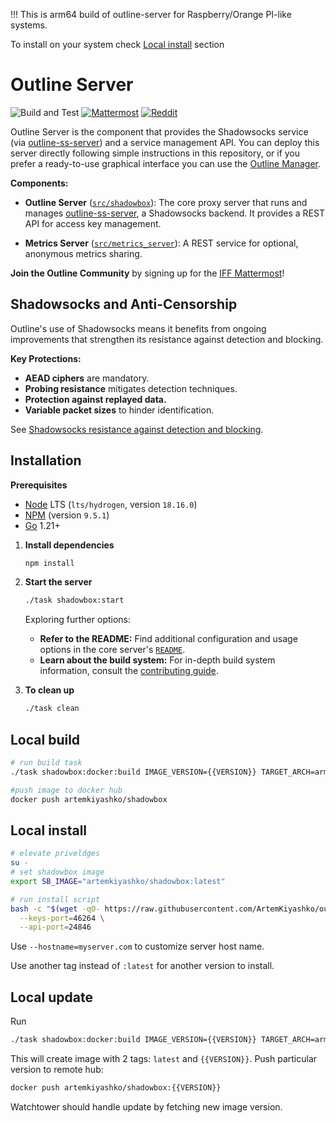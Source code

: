 !!! This is arm64 build of outline-server for Raspberry/Orange PI-like systems.

To install on your system check [Local install](#local-install) section

# Outline Server

![Build and Test](https://github.com/Jigsaw-Code/outline-server/actions/workflows/build_and_test_debug.yml/badge.svg?branch=master) [![Mattermost](https://badgen.net/badge/Mattermost/Outline%20Community/blue)](https://community.internetfreedomfestival.org/community/channels/outline-community) [![Reddit](https://badgen.net/badge/Reddit/r%2Foutlinevpn/orange)](https://www.reddit.com/r/outlinevpn/)

Outline Server is the component that provides the Shadowsocks service (via [outline-ss-server](https://github.com/Jigsaw-Code/outline-ss-server/)) and a service management API. You can deploy this server directly following simple instructions in this repository, or if you prefer a ready-to-use graphical interface you can use the [Outline Manager](https://github.com/Jigsaw-Code/outline-apps/).

**Components:**

- **Outline Server** ([`src/shadowbox`](src/shadowbox)): The core proxy server that runs and manages [outline-ss-server](https://github.com/Jigsaw-Code/outline-ss-server/), a Shadowsocks backend. It provides a REST API for access key management.

- **Metrics Server** ([`src/metrics_server`](src/metrics_server)): A REST service for optional, anonymous metrics sharing.

**Join the Outline Community** by signing up for the [IFF Mattermost](https://wiki.digitalrights.community/index.php?title=IFF_Mattermost)!

## Shadowsocks and Anti-Censorship

Outline's use of Shadowsocks means it benefits from ongoing improvements that strengthen its resistance against detection and blocking.

**Key Protections:**

- **AEAD ciphers** are mandatory.
- **Probing resistance** mitigates detection techniques.
- **Protection against replayed data.**
- **Variable packet sizes** to hinder identification.

See [Shadowsocks resistance against detection and blocking](docs/shadowsocks.md).

## Installation

**Prerequisites**

- [Node](https://nodejs.org/en/download/) LTS (`lts/hydrogen`, version `18.16.0`)
- [NPM](https://docs.npmjs.com/downloading-and-installing-node-js-and-npm) (version `9.5.1`)
- [Go](https://go.dev/dl/) 1.21+

1. **Install dependencies**

   ```sh
   npm install
   ```

1. **Start the server**

   ```sh
   ./task shadowbox:start
   ```

   Exploring further options:

   - **Refer to the README:** Find additional configuration and usage options in the core server's [`README`](src/shadowbox/README.md).
   - **Learn about the build system:** For in-depth build system information, consult the [contributing guide](CONTRIBUTING.md).

1. **To clean up**

   ```sh
   ./task clean
   ```

## Local build

```sh
# run build task
./task shadowbox:docker:build IMAGE_VERSION={{VERSION}} TARGET_ARCH=arm64 IMAGE_NAME=artemkiyashko/shadowbox

#push image to docker hub
docker push artemkiyashko/shadowbox
```

## Local install

```sh
# elevate priveldges
su -
# set shadowbox image
export SB_IMAGE="artemkiyashko/shadowbox:latest"

# run install script
bash -c "$(wget -qO- https://raw.githubusercontent.com/ArtemKiyashko/outline-server/refs/heads/master/src/server_manager/install_scripts/install_server.sh)" install_server.sh \
  --keys-port=46264 \
  --api-port=24846
```

Use `--hostname=myserver.com` to customize server host name.

Use another tag instead of `:latest` for another version to install.

## Local update

Run

```sh
./task shadowbox:docker:build IMAGE_VERSION={{VERSION}} TARGET_ARCH=arm64 IMAGE_NAME=artemkiyashko/shadowbox
```

This will create image with 2 tags: `latest` and `{{VERSION}}`. Push particular version to remote hub:

```sh
docker push artemkiyashko/shadowbox:{{VERSION}}
```

Watchtower should handle update by fetching new image version.
